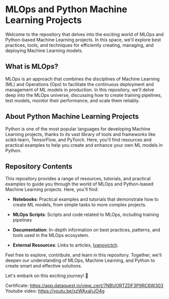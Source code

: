 # MLOps and Python Machine Learning Projects

Welcome to the repository that delves into the exciting world of MLOps and Python-based Machine Learning projects. In this space, we'll explore best practices, tools, and techniques for efficiently creating, managing, and deploying Machine Learning models.

## What is MLOps?

MLOps is an approach that combines the disciplines of Machine Learning (ML) and Operations (Ops) to facilitate the continuous deployment and management of ML models in production. In this repository, we'll delve deep into the MLOps universe, discussing how to create training pipelines, test models, monitor their performance, and scale them reliably.

## About Python Machine Learning Projects

Python is one of the most popular languages for developing Machine Learning projects, thanks to its vast library of tools and frameworks like scikit-learn, TensorFlow, and PyTorch. Here, you'll find resources and practical examples to help you create and enhance your own ML models in Python.

## Repository Contents

This repository provides a range of resources, tutorials, and practical examples to guide you through the world of MLOps and Python-based Machine Learning projects. Here, you'll find:

- **Notebooks**: Practical examples and tutorials that demonstrate how to create ML models, from simple tasks to more complex projects.

- **MLOps Scripts**: Scripts and code related to MLOps, including training pipelines

- **Documentation**: In-depth information on best practices, patterns, and tools used in the MLOps ecosystem.

- **External Resources**: Links to articles, [Ivanovictch](https://github.com/ivanovitchm/mlops).

Feel free to explore, contribute, and learn in this repository. Together, we'll deepen our understanding of MLOps, Machine Learning, and Python to create smart and effective solutions.

Let's embark on this exciting journey! 🚀

Certificate: https://app.dataquest.io/view_cert/7NBUORTZDF3P9RC6W303
Youtube video: https://youtu.be/xzWAxahJO4g
